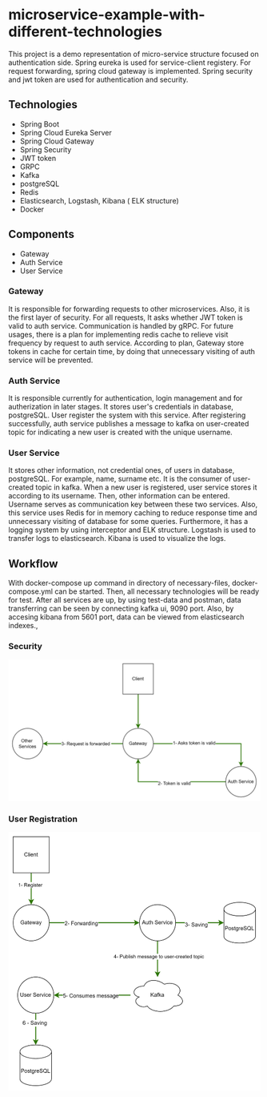 # microservice-example-with-different-technologies
 This project is a demo representation of micro-service structure focused on authentication side.
 Spring eureka is used for service-client registery.
 For request forwarding, spring cloud gateway is implemented. 
 Spring security and jwt token are used for authentication and security.

## Technologies
- Spring Boot
- Spring Cloud Eureka Server
- Spring Cloud Gateway
- Spring Security
- JWT token
- GRPC
- Kafka
- postgreSQL
- Redis
- Elasticsearch, Logstash, Kibana ( ELK structure)
- Docker

## Components
- Gateway
- Auth Service
- User Service
### Gateway
It is responsible for forwarding requests to other microservices. Also, it is the first layer of security. 
For all requests, It asks whether JWT token is valid to auth service. Communication is handled by gRPC.
For future usages, there is a plan for implementing redis cache to relieve visit frequency by request to auth service. 
According to plan, Gateway store tokens in cache for certain time, by doing that unnecessary visiting of auth service will be prevented.
### Auth Service
It is responsible currently for authentication, login management and for autherization in later stages. 
It stores user's credentials in database, postgreSQL. User register the system with this service. 
After registering successfully, auth service publishes a message to kafka on user-created topic for indicating a new user is created with the unique username.

### User Service
It stores other information, not credential ones, of users in database, postgreSQL. For example, name, surname etc. 
It is the consumer of user-created topic in kafka. 
When a new user is registered, user service stores it according to its username. Then, other information can be entered.
Username serves as communication key between these two services. Also, this service uses Redis for in memory caching 
to reduce response time and unnecessary visiting of database for some queries. Furthermore, it has a logging system by using interceptor and ELK structure.
Logstash is used to transfer logs to elasticsearch. Kibana is used to visualize the logs.

## Workflow
With docker-compose up command in directory of necessary-files, docker-compose.yml can be started. 
Then, all necessary technologies will be ready for test. After all services are up, by using test-data and postman, data transferring can be seen by connecting kafka ui, 9090 port. Also, by accesing kibana from 5601 port, data can be viewed from elasticsearch indexes.,
### Security
![img_1.png](img_1.png)
### User Registration
![img_2.png](img_2.png)